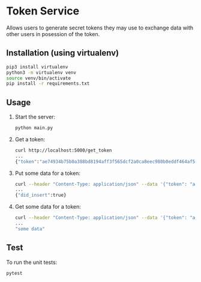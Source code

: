 # Token Service

Allows users to generate secret tokens they may use to exchange data with other users in posession of the token.

## Installation (using virtualenv)

```bash
pip3 install virtualenv
python3 -m virtualenv venv
source venv/bin/activate
pip install -r requirements.txt
```

## Usage

1. Start the server:

    ```bash
    python main.py
    ```

2. Get a token:

    ```bash
    curl http://localhost:5000/get_token
    ...
    {"token":"ae74934b75b0a388bd8194aff3f565dcf2a0ca8eec980b0eddf464af55744891"}
    ```

3. Put some data for a token:

    ```bash
    curl --header "Content-Type: application/json" --data '{"token": "ae74934b75b0a388bd8194aff3f565dcf2a0ca8eec980b0eddf464af55744891", "data": "some data"}' http://localhost:5000/put
    ...
    {"did_insert":true}
    ```

4. Get some data for a token:

    ```bash
    curl --header "Content-Type: application/json" --data '{"token": "ae74934b75b0a388bd8194aff3f565dcf2a0ca8eec980b0eddf464af55744891"}' http://localhost:5000/poll
    ...
    "some data"
    ```

## Test

To run the unit tests:

```bash
pytest
```